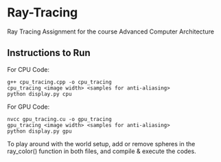 # Ray-Tracing
Ray Tracing Assignment for the course Advanced Computer Architecture

## Instructions to Run
For CPU Code:
```
g++ cpu_tracing.cpp -o cpu_tracing
cpu_tracing <image width> <samples for anti-aliasing>
python display.py cpu
```
For GPU Code:
```
nvcc gpu_tracing.cu -o gpu_tracing
gpu_tracing <image width> <samples for anti-aliasing>
python display.py gpu
```

To play around with the world setup, add or remove spheres in the ray_color()
function in both files, and compile & execute the codes.
